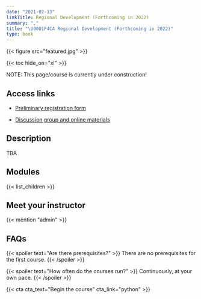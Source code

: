 ```yaml
---
date: "2021-02-13"
linkTitle: Regional Development (Forthcoming in 2022)
summary: "."
title: "\U0001F4CA Regional Development (Forthcoming in 2022)"
type: book
---
```


{{< figure src="featured.jpg" >}}

{{< toc hide_on="xl" >}}

NOTE: This page/course is currently under construction!

## Access links

- [Preliminary registration form](https://forms.gle/4vQgh8AptKAWuLqWA)

- [Discussion group and online materials](www.facebook.com/groups/regdev)




## Description

TBA

## Modules

{{< list_children >}}

## Meet your instructor

{{< mention "admin" >}}

## FAQs

{{< spoiler text="Are there prerequisites?" >}}
There are no prerequisites for the first course.
{{< /spoiler >}}

{{< spoiler text="How often do the courses run?" >}}
Continuously, at your own pace.
{{< /spoiler >}}

{{< cta cta_text="Begin the course" cta_link="python" >}}
